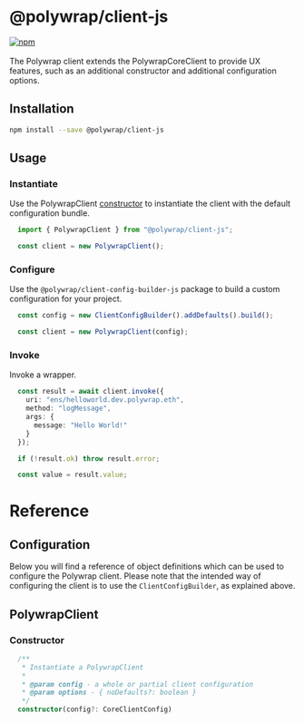 # @polywrap/client-js
<a href="https://www.npmjs.com/package/@polywrap/client-js" target="_blank" rel="noopener noreferrer">
<img src="https://img.shields.io/npm/v/@polywrap/client-js.svg" alt="npm"/>
</a>

<br/>
<br/>
The Polywrap client extends the PolywrapCoreClient to provide UX features, such as an additional constructor and additional configuration options.

## Installation

```bash
npm install --save @polywrap/client-js
```

## Usage

### Instantiate

Use the PolywrapClient [constructor](#constructor) to instantiate the client with the default configuration bundle.

```ts
  import { PolywrapClient } from "@polywrap/client-js";

  const client = new PolywrapClient();
```

### Configure

Use the `@polywrap/client-config-builder-js` package to build a custom configuration for your project.

```ts
  const config = new ClientConfigBuilder().addDefaults().build();

  const client = new PolywrapClient(config);
```

### Invoke

Invoke a wrapper.

```ts
  const result = await client.invoke({
    uri: "ens/helloworld.dev.polywrap.eth",
    method: "logMessage",
    args: {
      message: "Hello World!"
    }
  });

  if (!result.ok) throw result.error;

  const value = result.value;
```

# Reference

## Configuration

Below you will find a reference of object definitions which can be used to configure the Polywrap client. Please note that the intended way of configuring the client is to use the `ClientConfigBuilder`, as explained above.

## PolywrapClient

### Constructor
```ts
  /**
   * Instantiate a PolywrapClient
   *
   * @param config - a whole or partial client configuration
   * @param options - { noDefaults?: boolean }
   */
  constructor(config?: CoreClientConfig) 
```
